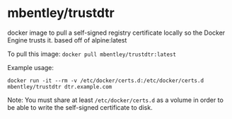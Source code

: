 mbentley/trustdtr
=================

docker image to pull a self-signed registry certificate locally so the Docker Engine trusts it.
based off of alpine:latest

To pull this image:
`docker pull mbentley/trustdtr:latest`

Example usage:

`docker run -it --rm -v /etc/docker/certs.d:/etc/docker/certs.d mbentley/trustdtr dtr.example.com`

Note: You must share at least `/etc/docker/certs.d` as a volume in order to be able to write the self-signed certificate to disk.

